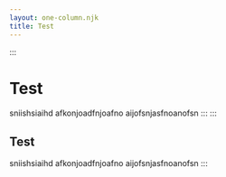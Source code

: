 ```yaml
---
layout: one-column.njk
title: Test
---
```

:::
# Test
sniishsiaihd
afkonjoadfnjoafno
aijofsnjasfnoanofsn
:::
:::
## Test
sniishsiaihd
afkonjoadfnjoafno
aijofsnjasfnoanofsn
:::
